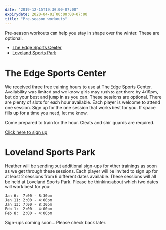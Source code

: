 ```yaml
---
date: "2019-12-15T19:30:00-07:00"
expirydate: 2020-04-01T00:00:00-07:00
title: "Pre-season workouts"
---
```


Pre-season workouts can help you stay in shape over the winter. These are
optional.

<!--more-->

- [The Edge Sports Center](#the-edge-sports-center)
- [Loveland Sports Park](#loveland-sports-park)

# The Edge Sports Center

We received three free training hours to use at The Edge Sports Center.
Availability was limited and we know girls may rush to get there by 4:15pm, but
do your best and jump in as you can. These sessions are optional. There are
plenty of slots for each hour available. Each player is welcome to attend one
session. Sign up for the one session that works best for you. If space fills up
for a time you need, let me know.

Come prepared to train for the hour. Cleats and shin guards are required.

[Click here to sign up][1]

# Loveland Sports Park

Heather will be sending out additional sign-ups for other trainings as soon as
we get through these sessions. Each player will be invited to sign up for at
least 2 sessions from 6 different dates available. These sessions will all be
held at Loveland Sports Park. Please be thinking about which two dates will work
best for you:

    Jan 6:  7:00 - 8:30pm
    Jan 11: 2:00 - 4:00pm
    Jan 13: 7:00 - 8:30pm
    Feb 1:  2:00 - 4:00pm
    Feb 8:  2:00 - 4:00pm

Sign-ups coming soon... Please check back later.

[1]: https://www.signupgenius.com/go/20F0E44ADAF29AAFB6-indoor
